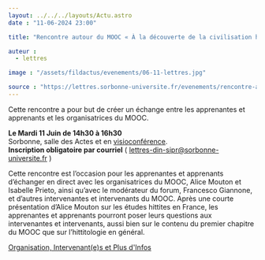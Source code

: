 ```yaml
---
layout: ../../../layouts/Actu.astro
date : "11-06-2024 23:00"

title: "Rencontre autour du MOOC « À la découverte de la civilisation hittite version 2 »"

auteur :
  - lettres

image : "/assets/fildactus/evenements/06-11-lettres.jpg"

source : "https://lettres.sorbonne-universite.fr/evenements/rencontre-autour-du-mooc-a-la-decouverte-de-la-civilisation-hittite-version-2"
---
```


Cette rencontre a pour but de créer un échange entre les apprenantes et apprenants et les organisatrices du MOOC.

__Le Mardi 11 Juin de 14h30 à 16h30__  
Sorbonne, salle des Actes et en [visioconférence](https://zoom.us/meeting/register/tJUqc-ytrT4iH9biI3RzOjwI1fP3-i8BTQGl).  
__Inscription obligatoire par courriel__ ( lettres-din-sipr@sorbonne-universite.fr )

Cette rencontre est l’occasion pour les apprenantes et apprenants d’échanger en direct avec les organisatrices du MOOC, Alice Mouton et Isabelle Prieto, ainsi qu’avec le modérateur du forum, Francesco Giannone, et d’autres intervenantes et intervenants du MOOC.
Après une courte présentation d’Alice Mouton sur les études hittites en France, les apprenantes et apprenants pourront poser leurs questions aux intervenantes et intervenants, aussi bien sur le contenu du premier chapitre du MOOC que sur l’hittitologie en général.

[Organisation, Intervenant(e)s et Plus d'Infos](https://lettres.sorbonne-universite.fr/evenements/rencontre-autour-du-mooc-a-la-decouverte-de-la-civilisation-hittite-version-2)
